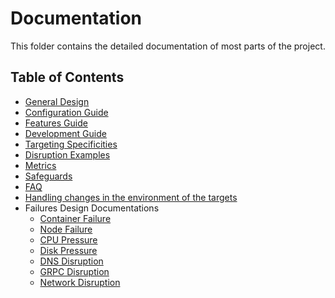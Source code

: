 # Documentation

This folder contains the detailed documentation of most parts of the project.

## Table of Contents

* [General Design](design.md)
* [Configuration Guide](configuration.md)
* [Features Guide](features.md)
* [Development Guide](development.md)
* [Targeting Specificities](targeting.md)
* [Disruption Examples](examples.md)
* [Metrics](metrics_events.md)
* [Safeguards](safemode.md)
* [FAQ](faq.md)
* [Handling changes in the environment of the targets](changes_handling.md)
* Failures Design Documentations
  * [Container Failure](container_disruption.md)
  * [Node Failure](node_disruption.md)
  * [CPU Pressure](cpu_pressure.md)
  * [Disk Pressure](disk_pressure.md)
  * [DNS Disruption](dns_disruption.md)
  * [GRPC Disruption](grpc_disruption.md)
  * [Network Disruption](network_disruption.md)
